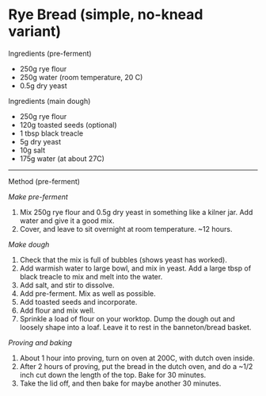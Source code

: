 # Rye Bread (simple, no-knead variant)

Ingredients (pre-ferment)

-   250g rye flour
-   250g water (room temperature, 20 C)
-   0.5g dry yeast

Ingredients (main dough)

-   250g rye flour
-   120g toasted seeds (optional)
-   1 tbsp black treacle
-   5g dry yeast
-   10g salt
-   175g water (at about 27C)

------------------------------------------------------------------------

Method (pre-ferment)

*Make pre-ferment*

1.  Mix 250g rye flour and 0.5g dry yeast in something like a kilner jar. Add water and give it a good mix.
2.  Cover, and leave to sit overnight at room temperature. \~12 hours.

*Make dough*

1.  Check that the mix is full of bubbles (shows yeast has worked).
2.  Add warmish water to large bowl, and mix in yeast. Add a large tbsp of black treacle to mix and melt into the water.
3.  Add salt, and stir to dissolve.
4.  Add pre-ferment. Mix as well as possible.
5.  Add toasted seeds and incorporate.
6.  Add flour and mix well.
7.  Sprinkle a load of flour on your worktop. Dump the dough out and loosely shape into a loaf. Leave it to rest in the banneton/bread basket.

*Proving and baking*

1.  About 1 hour into proving, turn on oven at 200C, with dutch oven inside.
2.  After 2 hours of proving, put the bread in the dutch oven, and do a \~1/2 inch cut down the length of the top. Bake for 30 minutes.
3.  Take the lid off, and then bake for maybe another 30 minutes.
